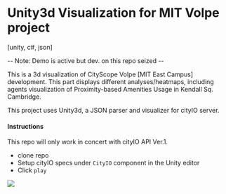 # Unity3d Visualization for  MIT Volpe project 
[unity, c#, json]

-- Note: Demo is active but dev. on this repo seized --  

This is a 3d visualization of CityScope Volpe [MIT East Campus] development. This part displays different analyses/heatmaps, including agents visualization of Proximity-based Amenities Usage in Kendall Sq. Cambridge. 

This project uses Unity3d, a JSON parser and visualizer for cityIO server.  

#### Instructions
This repo will only work in concert with cityIO API Ver.1.
- clone repo
- Setup cityIO specs under `CityIO` component in the Unity editor
- Click `play`


![](/volpe_.gif)

